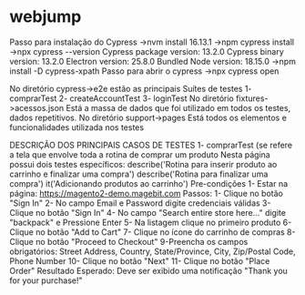 # webjump

Passo para instalação do Cypress
->nvm install 16.13.1
->npm cypress install
->npx cypress --version
Cypress package version: 13.2.0
Cypress binary version: 13.2.0
Electron version: 25.8.0
Bundled Node version:
18.15.0
->npm install -D cypress-xpath
Passo para abrir o cypress
->npx cypress open

No diretório cypress->e2e estão as principais Suítes de testes
1- comprarTest
2- createAccountTest
3- loginTest
No diretório fixtures->acessos.json
Está a massa de dados que foi utilizado em todos os testes, dados repetitivos.
No diretório support->pages
Está todos os elementos e funcionalidades utilizada nos testes

DESCRIÇÃO DOS PRINCIPAIS CASOS DE TESTES
1- comprarTest (se refere a tela que envolve toda a rotina de comprar um produto
Nesta página possui dois testes específicos:
describe('Rotina para inserir produto ao carrinho e finalizar uma compra')
describe('Rotina para finalizar uma compra')
it('Adicionando produtos ao carrinho')
Pre-condições
1- Estar na página: https://magento2-demo.magebit.com
Passos:
1- Clique no botão "Sign In"
2- No campo Email e Password digite credenciais válidas
3- Clique no botão "Sign In"
4- No campo "Search entire store here..." digite "backpack" e Pressione Enter
5- Na listagem clique no primeiro produto
6- Clique no botão "Add to Cart"
7- Clique no ícone do carrinho de compras
8- Clique no botão "Proceed to Checkout"
9-Preencha os campos obrigatórios: Street Address, Country, State/Province, City, Zip/Postal Code, Phone Number
10- Clique no botão "Next"
11- Clique no botão "Place Order"
Resultado Esperado:
Deve ser exibido uma notificação "Thank you for your purchase!"

